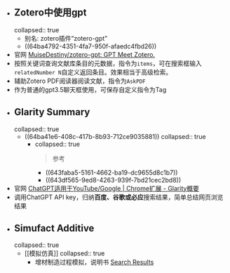 - ## Zotero中使用gpt
  collapsed:: true
	- 别名: zotero插件“zotero-gpt”
	- ((64ba4792-4351-4fa7-950f-afaedc4fbd26))
- 官网 [MuiseDestiny/zotero-gpt: GPT Meet Zotero.](https://github.com/MuiseDestiny/zotero-gpt)
- 按照关键词查询文献库条目的元数据，指令为`items`，可在搜索框输入`relatedNumber N`自定义返回条目。效果相当于高级检索。
- 辅助Zotero PDF阅读器阅读文献，指令为`AskPDF`
- 作为普通的gpt3.5聊天框使用，可保存自定义指令为Tag
- ## Glarity Summary
  collapsed:: true
	- ((64ba41e6-408c-417b-8b93-712ce9035881))
	  collapsed:: true
		- collapsed:: true
		  >参考
			- ((643faba5-5161-4662-ba19-dc9655d8c1b7))
			- ((643df565-9ed8-4263-939f-7bd21cec2bd8))
- 官网 [ChatGPT适用于YouTube/Google | Chrome扩展 - Glarity概要](https://glarity.app/zh-CN)
- 调用ChatGPT API key，归纳**百度、谷歌或必应**搜索结果，简单总结网页浏览结果
- ## Simufact Additive
  collapsed:: true
	- [[模拟仿真]]
	  collapsed:: true
		- 增材制造过程模拟，说明书 [Search Results](https://help.hexagonmi.com/zh-CH/search?labelkey=format-pdf&labelkey=users_guide&page=1&q=Simufact%20Additive&rpp=10&sort.field=score&sort.value=desc)
